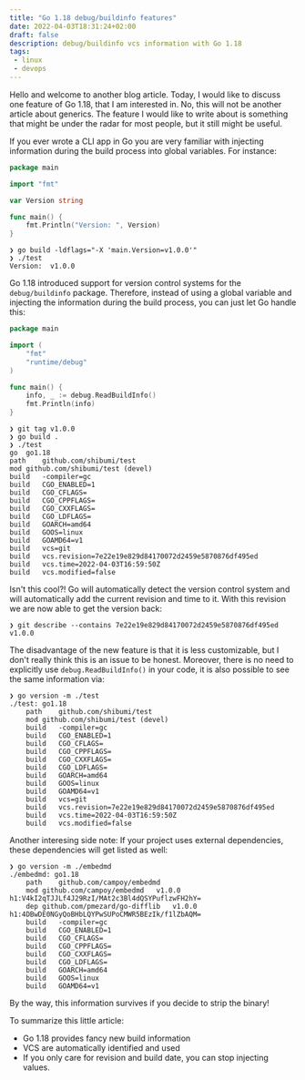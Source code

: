 ```yaml
---
title: "Go 1.18 debug/buildinfo features"
date: 2022-04-03T18:31:24+02:00
draft: false
description: debug/buildinfo vcs information with Go 1.18
tags:
 - linux
 - devops
---
```


Hello and welcome to another blog article. Today, I would like to discuss one feature of Go 1.18, that I am interested in.
No, this will not be another article about generics. The feature I would like to write about is something that might be under the
radar for most people, but it still might be useful.

If you ever wrote a CLI app in Go you are very familiar with injecting information during the build process into global variables.
For instance:

```go
package main

import "fmt"

var Version string

func main() {
	fmt.Println("Version: ", Version)
}
```
```
❯ go build -ldflags="-X 'main.Version=v1.0.0'"
❯ ./test 
Version:  v1.0.0
```

Go 1.18 introduced support for version control systems for the `debug/buildinfo` package. Therefore, instead of using a global variable
and injecting the information during the build process, you can just let Go handle this:

```go
package main

import (
	"fmt"
	"runtime/debug"
)

func main() {
	info, _ := debug.ReadBuildInfo()
	fmt.Println(info)
}
```
```
❯ git tag v1.0.0
❯ go build .
❯ ./test
go	go1.18
path	github.com/shibumi/test
mod	github.com/shibumi/test	(devel)	
build	-compiler=gc
build	CGO_ENABLED=1
build	CGO_CFLAGS=
build	CGO_CPPFLAGS=
build	CGO_CXXFLAGS=
build	CGO_LDFLAGS=
build	GOARCH=amd64
build	GOOS=linux
build	GOAMD64=v1
build	vcs=git
build	vcs.revision=7e22e19e829d84170072d2459e5870876df495ed
build	vcs.time=2022-04-03T16:59:50Z
build	vcs.modified=false
```

Isn't this cool?! Go will automatically detect the version control system and will automatically add the current revision and time to it.
With this revision we are now able to get the version back:
```
❯ git describe --contains 7e22e19e829d84170072d2459e5870876df495ed
v1.0.0
```

The disadvantage of the new feature is that it is less customizable, but I don't really think this is an issue to be honest.
Moreover, there is no need to explicitly use `debug.ReadBuildInfo()` in your code, it is also possible to see the same information via:
```
❯ go version -m ./test 
./test: go1.18
	path	github.com/shibumi/test
	mod	github.com/shibumi/test	(devel)	
	build	-compiler=gc
	build	CGO_ENABLED=1
	build	CGO_CFLAGS=
	build	CGO_CPPFLAGS=
	build	CGO_CXXFLAGS=
	build	CGO_LDFLAGS=
	build	GOARCH=amd64
	build	GOOS=linux
	build	GOAMD64=v1
	build	vcs=git
	build	vcs.revision=7e22e19e829d84170072d2459e5870876df495ed
	build	vcs.time=2022-04-03T16:59:50Z
	build	vcs.modified=false
```

Another interesing side note: If your project uses external dependencies, these dependencies will get listed as well:
```
❯ go version -m ./embedmd 
./embedmd: go1.18
	path	github.com/campoy/embedmd
	mod	github.com/campoy/embedmd	v1.0.0	h1:V4kI2qTJJLf4J29RzI/MAt2c3Bl4dQSYPuflzwFH2hY=
	dep	github.com/pmezard/go-difflib	v1.0.0	h1:4DBwDE0NGyQoBHbLQYPwSUPoCMWR5BEzIk/f1lZbAQM=
	build	-compiler=gc
	build	CGO_ENABLED=1
	build	CGO_CFLAGS=
	build	CGO_CPPFLAGS=
	build	CGO_CXXFLAGS=
	build	CGO_LDFLAGS=
	build	GOARCH=amd64
	build	GOOS=linux
	build	GOAMD64=v1
```

By the way, this information survives if you decide to strip the binary!

To summarize this little article: 

* Go 1.18 provides fancy new build information
* VCS are automatically identified and used
* If you only care for revision and build date, you can stop injecting values.